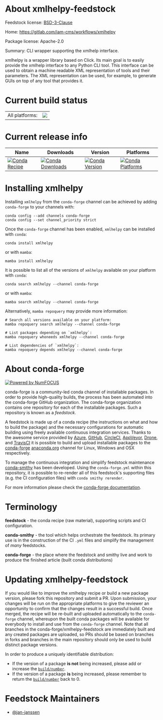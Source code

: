About xmlhelpy-feedstock
========================

Feedstock license: [BSD-3-Clause](https://github.com/conda-forge/xmlhelpy-feedstock/blob/main/LICENSE.txt)

Home: https://gitlab.com/iam-cms/workflows/xmlhelpy

Package license: Apache-2.0

Summary: CLI wrapper supporting the xmlhelp interface.

xmlhelpy is a wrapper library based on Click. Its main goal is to easily provide
the xmlhelp interface to any Python CLI tool. This interface can be used to
obtain a machine readable XML representation of tools and their parameters. The
XML representation can be used, for example, to generate GUIs on top of any
tool that provides it.


Current build status
====================


<table><tr><td>All platforms:</td>
    <td>
      <a href="https://dev.azure.com/conda-forge/feedstock-builds/_build/latest?definitionId=25596&branchName=main">
        <img src="https://dev.azure.com/conda-forge/feedstock-builds/_apis/build/status/xmlhelpy-feedstock?branchName=main">
      </a>
    </td>
  </tr>
</table>

Current release info
====================

| Name | Downloads | Version | Platforms |
| --- | --- | --- | --- |
| [![Conda Recipe](https://img.shields.io/badge/recipe-xmlhelpy-green.svg)](https://anaconda.org/conda-forge/xmlhelpy) | [![Conda Downloads](https://img.shields.io/conda/dn/conda-forge/xmlhelpy.svg)](https://anaconda.org/conda-forge/xmlhelpy) | [![Conda Version](https://img.shields.io/conda/vn/conda-forge/xmlhelpy.svg)](https://anaconda.org/conda-forge/xmlhelpy) | [![Conda Platforms](https://img.shields.io/conda/pn/conda-forge/xmlhelpy.svg)](https://anaconda.org/conda-forge/xmlhelpy) |

Installing xmlhelpy
===================

Installing `xmlhelpy` from the `conda-forge` channel can be achieved by adding `conda-forge` to your channels with:

```
conda config --add channels conda-forge
conda config --set channel_priority strict
```

Once the `conda-forge` channel has been enabled, `xmlhelpy` can be installed with `conda`:

```
conda install xmlhelpy
```

or with `mamba`:

```
mamba install xmlhelpy
```

It is possible to list all of the versions of `xmlhelpy` available on your platform with `conda`:

```
conda search xmlhelpy --channel conda-forge
```

or with `mamba`:

```
mamba search xmlhelpy --channel conda-forge
```

Alternatively, `mamba repoquery` may provide more information:

```
# Search all versions available on your platform:
mamba repoquery search xmlhelpy --channel conda-forge

# List packages depending on `xmlhelpy`:
mamba repoquery whoneeds xmlhelpy --channel conda-forge

# List dependencies of `xmlhelpy`:
mamba repoquery depends xmlhelpy --channel conda-forge
```


About conda-forge
=================

[![Powered by
NumFOCUS](https://img.shields.io/badge/powered%20by-NumFOCUS-orange.svg?style=flat&colorA=E1523D&colorB=007D8A)](https://numfocus.org)

conda-forge is a community-led conda channel of installable packages.
In order to provide high-quality builds, the process has been automated into the
conda-forge GitHub organization. The conda-forge organization contains one repository
for each of the installable packages. Such a repository is known as a *feedstock*.

A feedstock is made up of a conda recipe (the instructions on what and how to build
the package) and the necessary configurations for automatic building using freely
available continuous integration services. Thanks to the awesome service provided by
[Azure](https://azure.microsoft.com/en-us/services/devops/), [GitHub](https://github.com/),
[CircleCI](https://circleci.com/), [AppVeyor](https://www.appveyor.com/),
[Drone](https://cloud.drone.io/welcome), and [TravisCI](https://travis-ci.com/)
it is possible to build and upload installable packages to the
[conda-forge](https://anaconda.org/conda-forge) [anaconda.org](https://anaconda.org/)
channel for Linux, Windows and OSX respectively.

To manage the continuous integration and simplify feedstock maintenance
[conda-smithy](https://github.com/conda-forge/conda-smithy) has been developed.
Using the ``conda-forge.yml`` within this repository, it is possible to re-render all of
this feedstock's supporting files (e.g. the CI configuration files) with ``conda smithy rerender``.

For more information please check the [conda-forge documentation](https://conda-forge.org/docs/).

Terminology
===========

**feedstock** - the conda recipe (raw material), supporting scripts and CI configuration.

**conda-smithy** - the tool which helps orchestrate the feedstock.
                   Its primary use is in the construction of the CI ``.yml`` files
                   and simplify the management of *many* feedstocks.

**conda-forge** - the place where the feedstock and smithy live and work to
                  produce the finished article (built conda distributions)


Updating xmlhelpy-feedstock
===========================

If you would like to improve the xmlhelpy recipe or build a new
package version, please fork this repository and submit a PR. Upon submission,
your changes will be run on the appropriate platforms to give the reviewer an
opportunity to confirm that the changes result in a successful build. Once
merged, the recipe will be re-built and uploaded automatically to the
`conda-forge` channel, whereupon the built conda packages will be available for
everybody to install and use from the `conda-forge` channel.
Note that all branches in the conda-forge/xmlhelpy-feedstock are
immediately built and any created packages are uploaded, so PRs should be based
on branches in forks and branches in the main repository should only be used to
build distinct package versions.

In order to produce a uniquely identifiable distribution:
 * If the version of a package **is not** being increased, please add or increase
   the [``build/number``](https://docs.conda.io/projects/conda-build/en/latest/resources/define-metadata.html#build-number-and-string).
 * If the version of a package **is** being increased, please remember to return
   the [``build/number``](https://docs.conda.io/projects/conda-build/en/latest/resources/define-metadata.html#build-number-and-string)
   back to 0.

Feedstock Maintainers
=====================

* [@jan-janssen](https://github.com/jan-janssen/)


